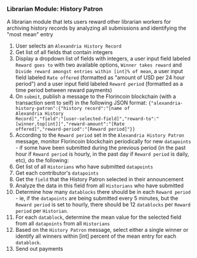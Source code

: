 ### Librarian Module: History Patron
A librarian module that lets users reward other librarian workers for archiving history records by analyzing all submissions and identifying the "most mean" entry

1. User selects an `Alexandria History Record`
2. Get list of all fields that contain integers
3. Display a dropdown list of fields with integers, a user input field labeled `Reward goes to` with two available options, `Winner takes reward` and `Divide reward amongst entries within [int]% of mean`, a user input field labeled `Rate offered` (formatted as "amount of USD per 24 hour period") and a user input field labeled `Reward period` (formatted as a time period between reward payments)
4. On `submit`, publish a message to the Florincoin blockchain (with a transaction sent to self) in the following JSON format:
<code>{"alexandria-history-patron":{"history record":"[name of Alexandria History Record]","field":"[user-selected-field]","reward-to":"[winner,top[int]]","reward-amount":"[Rate offered]","reward-period":"[Reward period]"}}</code>
5. According to the `Reward period` set in the `Alexandria History Patron` message, monitor Florincoin blockchain periodically for new `datapoints` - if some have been submitted during the previous period (in the past hour if `Reward period` is hourly, in the past day if `Reward period` is daily, etc), do the following:
6. Get list of all `Historians` who have submitted `datapoints`
7. Get each contributor's `datapoints`
8. Get the `field` that the History Patron selected in their announcement
9. Analyze the data in this field from all `Historians` who have submitted
10. Determine how many `datablocks` there should be in each `Reward period` - ie, if the `datapoints` are being submitted every 5 minutes, but the `Reward period` is set to hourly, there should be 12 `datablocks` per `Reward period` per `Historian`.
11. For each `datablock`, determine the mean value for the selected field from all `datapoints` from all `Historians`
12. Based on the `History Patron` message, select either a single winner or identify all winners within [int] percent of the mean entry for each `datablock`.
13. Send out payments
